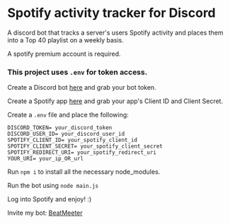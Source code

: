 # Spotify activity tracker for Discord

A discord bot that tracks a server's users Spotify activity and places them into a Top 40 playlist on a weekly basis.

A spotify premium account is required.

### This project uses `.env` for token access.

Create a Discord bot [here](https://discord.com/developers/applications) and grab your bot token.

Create a Spotify app [here](https://developer.spotify.com) and grab your app's Client ID and Client Secret.

Create a `.env` file and place the following:

```
DISCORD_TOKEN= your_discord_token
DISCORD_USER_ID= your_discord_user_id
SPOTIFY_CLIENT_ID= your_spotify_client_id
SPOTIFY_CLIENT_SECRET= your_spotify_client_secret
SPOTIFY_REDIRECT_URI= your_spotify_redirect_uri
YOUR_URI= your_ip_OR_url
```
Run `npm i` to install all the necessary node_modules.

Run the bot using `node main.js`

Log into Spotify and enjoy! :)

Invite my bot: [BeatMeeter](https://discord.com/oauth2/authorize?client_id=1246055712648466453)
